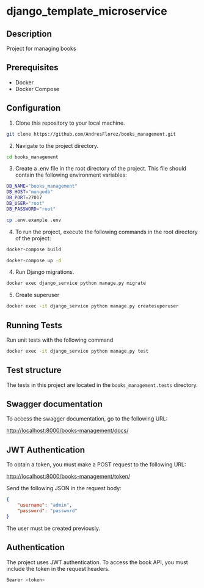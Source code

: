 # django_template_microservice

## Description

Project for managing books

## Prerequisites

- Docker
- Docker Compose

## Configuration

1. Clone this repository to your local machine.

```sh
git clone https://github.com/AndresFlorez/books_management.git
```

2. Navigate to the project directory.

```sh
cd books_management
```

3. Create a .env file in the root directory of the project. This file should contain the following environment variables:

```sh
DB_NAME="books_management"
DB_HOST="mongodb"
DB_PORT=27017
DB_USER="root"
DB_PASSWORD="root"
```

```sh
cp .env.example .env
```
4. To run the project, execute the following commands in the root directory of the project:

```bash
docker-compose build
```

```bash
docker-compose up -d
```

4. Run Django migrations.

```bash
docker exec django_service python manage.py migrate
```

5. Create superuser

```bash
docker exec -it django_service python manage.py createsuperuser
```


## Running Tests

Run unit tests with the following command

```bash
docker exec -it django_service python manage.py test
```

## Test structure
The tests in this project are located in the `books_management.tests` directory.


## Swagger documentation

To access the swagger documentation, go to the following URL:

[http://localhost:8000/books-management/docs/](http://localhost:8000/books-management/docs/)

## JWT Authentication

To obtain a token, you must make a POST request to the following URL:

[http://localhost:8000/books-management/token/](http://localhost:8000/books-management/token/)

Send the following JSON in the request body:

```json
{
    "username": "admin",
    "password": "password"
}
```

The user must be created previously.

## Authentication

The project uses JWT authentication. To access the book API, you must include the token in the request headers.

```bash
Bearer <token>
```
